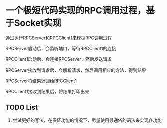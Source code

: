 # 一个极短代码实现的RPC调用过程，基于Socket实现

通过运行RPCServer和RPCClient1来模拟RPC调用过程

RPCServer启动后，会监听端口，等待RPCClient1的连接

RPCClient1启动后，会连接RPCServer，然后发送请求

RPCServer接收到请求后，会解析请求，然后调用相应的方法，得到结果

RPCServer将结果返回给RPCClient1

RPCClient1接收到结果后，将结果打印出来

## TODO List

1. 尝试更好的写法，在保证功能的情况下，尽量使用最通俗的语法来实现各功能